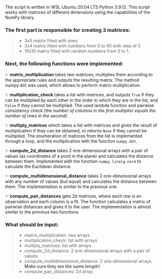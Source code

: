 The script is written in WSL Ubuntu 20.04 LTS Python 3.9.12.
This script works with matrices of different dimensions using the capabilities of the NumPy library.

### The first part is responsible for creating 3 matrices: 
> - 3x5 matrix filled with ones
> - 3x4 matrix filled with numbers from 0 to 60 with step of 5
> - 10x10 matrix filled with random numbers from 0 to 1.

### Next, the following functions were implemented:

✨ **matrix_multiplication** takes two matrices, multiplies them according to the appropriate rules and outputs the resulting matrix. The method numpy.dot was used, which allows to perform matrix multiplication.

✨ **multiplication_check** takes a list with matrices, and outputs `True` if they can be multiplied by each other in the order in which they are in the list, and `False` if they cannot be multiplied. The used lambda function and pairwise consistency check *(the number of columns in the first multiplier equals the number of rows in the second)*.

✨ **multiply_matrices** which takes a list with matrices and gives the result of multiplication if they can be obtained, or returns `None` if they cannot be multiplied.  The enumeration of matrices from the list is implemented through a loop, and the multiplication with the function `numpy.dot`.

✨ **compute_2d_distance** takes 2 one-dimensional arrays with a pair of values (as coordinates of a point in the plane) and calculates the distance between them. Implemented with the function `numpy.linalg.norm` to calculate the Euclidean distance.

✨ **compute_multidimensional_distance** takes 2 one-dimensional arrays with any number of values (but equal) and calculates the distance between them. The implementation is similar to the previous one.

✨ **compute_pair_distances** gets 2d matrices, where each row is an observation and each column is a fit. The function calculates a matrix of pairwise distances and gives it to the user. The implementation is almost similar to the previous two functions. 

### What should be input:
>- matrix_multiplication: two arrays
>- multiplication_check: list with arrays
>- multiply_matrices:  list with arrays
>- compute_2d_distance: 2 one-dimensional arrays with a pair of values. 
>- compute_multidimensional_distance: 2 one-dimensional arrays. **Make sure they are the same length!**
>- compute_pair_distances: 2d array. 

